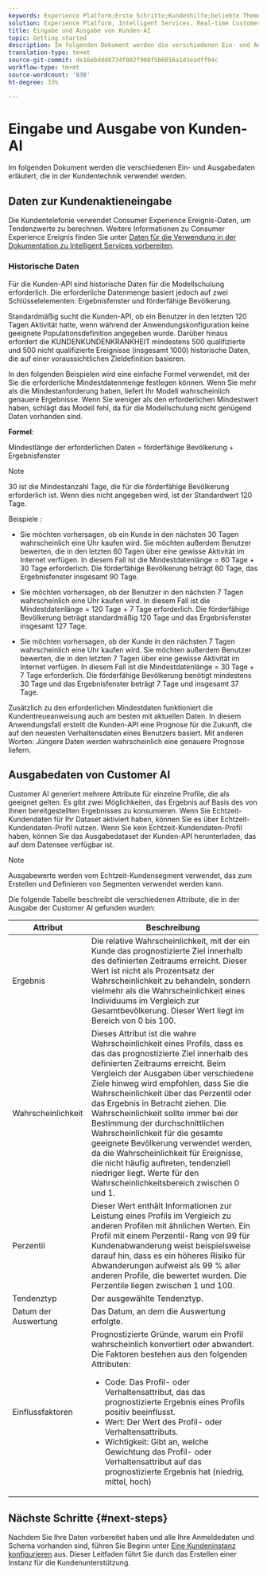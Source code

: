 ```yaml
---
keywords: Experience Platform;Erste Schritte;Kundenhilfe;beliebte Themen;Kundenai-Eingabe;Kundenai-Ausgabe
solution: Experience Platform, Intelligent Services, Real-time Customer Data Platform
title: Eingabe und Ausgabe von Kunden-AI
topic: Getting started
description: Im folgenden Dokument werden die verschiedenen Ein- und Ausgabedaten erläutert, die in der Kundentechnik verwendet werden.
translation-type: tm+mt
source-git-commit: de16ebddd8734f082f908f5b6016a1d3eadff04c
workflow-type: tm+mt
source-wordcount: '838'
ht-degree: 33%

---
```



# Eingabe und Ausgabe von Kunden-AI

Im folgenden Dokument werden die verschiedenen Ein- und Ausgabedaten erläutert, die in der Kundentechnik verwendet werden.

## Daten zur Kundenaktieneingabe

Die Kundentelefonie verwendet Consumer Experience Ereignis-Daten, um Tendenzwerte zu berechnen. Weitere Informationen zu Consumer Experience Ereignis finden Sie unter [Daten für die Verwendung in der Dokumentation zu Intelligent Services vorbereiten](../data-preparation.md).

### Historische Daten

Für die Kunden-API sind historische Daten für die Modellschulung erforderlich. Die erforderliche Datenmenge basiert jedoch auf zwei Schlüsselelementen: Ergebnisfenster und förderfähige Bevölkerung.

Standardmäßig sucht die Kunden-API, ob ein Benutzer in den letzten 120 Tagen Aktivität hatte, wenn während der Anwendungskonfiguration keine geeignete Populationsdefinition angegeben wurde. Darüber hinaus erfordert die KUNDENKUNDENKRANKHEIT mindestens 500 qualifizierte und 500 nicht qualifizierte Ereignisse (insgesamt 1000) historische Daten, die auf einer voraussichtlichen Zieldefinition basieren.

In den folgenden Beispielen wird eine einfache Formel verwendet, mit der Sie die erforderliche Mindestdatenmenge festlegen können. Wenn Sie mehr als die Mindestanforderung haben, liefert Ihr Modell wahrscheinlich genauere Ergebnisse. Wenn Sie weniger als den erforderlichen Mindestwert haben, schlägt das Modell fehl, da für die Modellschulung nicht genügend Daten vorhanden sind.

**Formel**:

Mindestlänge der erforderlichen Daten = förderfähige Bevölkerung + Ergebnisfenster

>[!NOTE]
>
> 30 ist die Mindestanzahl Tage, die für die förderfähige Bevölkerung erforderlich ist. Wenn dies nicht angegeben wird, ist der Standardwert 120 Tage.

Beispiele :

- Sie möchten vorhersagen, ob ein Kunde in den nächsten 30 Tagen wahrscheinlich eine Uhr kaufen wird. Sie möchten außerdem Benutzer bewerten, die in den letzten 60 Tagen über eine gewisse Aktivität im Internet verfügen. In diesem Fall ist die Mindestdatenlänge = 60 Tage + 30 Tage erforderlich. Die förderfähige Bevölkerung beträgt 60 Tage, das Ergebnisfenster insgesamt 90 Tage.

- Sie möchten vorhersagen, ob der Benutzer in den nächsten 7 Tagen wahrscheinlich eine Uhr kaufen wird. In diesem Fall ist die Mindestdatenlänge = 120 Tage + 7 Tage erforderlich. Die förderfähige Bevölkerung beträgt standardmäßig 120 Tage und das Ergebnisfenster insgesamt 127 Tage.

- Sie möchten vorhersagen, ob der Kunde in den nächsten 7 Tagen wahrscheinlich eine Uhr kaufen wird. Sie möchten außerdem Benutzer bewerten, die in den letzten 7 Tagen über eine gewisse Aktivität im Internet verfügen. In diesem Fall ist die Mindestdatenlänge = 30 Tage + 7 Tage erforderlich. Die förderfähige Bevölkerung benötigt mindestens 30 Tage und das Ergebnisfenster beträgt 7 Tage und insgesamt 37 Tage.

Zusätzlich zu den erforderlichen Mindestdaten funktioniert die Kundentreueanweisung auch am besten mit aktuellen Daten. In diesem Anwendungsfall erstellt die Kunden-API eine Prognose für die Zukunft, die auf den neuesten Verhaltensdaten eines Benutzers basiert. Mit anderen Worten: Jüngere Daten werden wahrscheinlich eine genauere Prognose liefern.

## Ausgabedaten von Customer AI

Customer AI generiert mehrere Attribute für einzelne Profile, die als geeignet gelten. Es gibt zwei Möglichkeiten, das Ergebnis auf Basis des von Ihnen bereitgestellten Ergebnisses zu konsumieren. Wenn Sie Echtzeit-Kundendaten für Ihr Dataset aktiviert haben, können Sie es über Echtzeit-Kundendaten-Profil nutzen. Wenn Sie kein Echtzeit-Kundendaten-Profil haben, können Sie das Ausgabedataset der Kunden-API herunterladen, das auf dem Datensee verfügbar ist.

>[!NOTE]
>
>Ausgabewerte werden vom Echtzeit-Kundensegment verwendet, das zum Erstellen und Definieren von Segmenten verwendet werden kann.

Die folgende Tabelle beschreibt die verschiedenen Attribute, die in der Ausgabe der Customer AI gefunden wurden:

| Attribut | Beschreibung |
| ----- | ----------- |
| Ergebnis | Die relative Wahrscheinlichkeit, mit der ein Kunde das prognostizierte Ziel innerhalb des definierten Zeitraums erreicht. Dieser Wert ist nicht als Prozentsatz der Wahrscheinlichkeit zu behandeln, sondern vielmehr als die Wahrscheinlichkeit eines Individuums im Vergleich zur Gesamtbevölkerung. Dieser Wert liegt im Bereich von 0 bis 100. |
| Wahrscheinlichkeit | Dieses Attribut ist die wahre Wahrscheinlichkeit eines Profils, dass es das das prognostizierte Ziel innerhalb des definierten Zeitraums erreicht. Beim Vergleich der Ausgaben über verschiedene Ziele hinweg wird empfohlen, dass Sie die Wahrscheinlichkeit über das Perzentil oder das Ergebnis in Betracht ziehen. Die Wahrscheinlichkeit sollte immer bei der Bestimmung der durchschnittlichen Wahrscheinlichkeit für die gesamte geeignete Bevölkerung verwendet werden, da die Wahrscheinlichkeit für Ereignisse, die nicht häufig auftreten, tendenziell niedriger liegt. Werte für den Wahrscheinlichkeitsbereich zwischen 0 und 1. |
| Perzentil | Dieser Wert enthält Informationen zur Leistung eines Profils im Vergleich zu anderen Profilen mit ähnlichen Werten. Ein Profil mit einem Perzentil-Rang von 99 für Kundenabwanderung weist beispielsweise darauf hin, dass es ein höheres Risiko für Abwanderungen aufweist als 99 % aller anderen Profile, die bewertet wurden. Die Perzentile liegen zwischen 1 und 100. |
| Tendenztyp | Der ausgewählte Tendenztyp. |
| Datum der Auswertung | Das Datum, an dem die Auswertung erfolgte. |
| Einflussfaktoren | Prognostizierte Gründe, warum ein Profil wahrscheinlich konvertiert oder abwandert. Die Faktoren bestehen aus den folgenden Attributen:<ul><li>Code: Das Profil- oder Verhaltensattribut, das das prognostizierte Ergebnis eines Profils positiv beeinflusst. </li><li>Wert: Der Wert des Profil- oder Verhaltensattributs.</li><li>Wichtigkeit: Gibt an, welche Gewichtung das Profil- oder Verhaltensattribut auf das prognostizierte Ergebnis hat (niedrig, mittel, hoch)</li></ul> |

## Nächste Schritte {#next-steps}

Nachdem Sie Ihre Daten vorbereitet haben und alle Ihre Anmeldedaten und Schema vorhanden sind, führen Sie Beginn unter [Eine Kundeninstanz konfigurieren](./user-guide/configure.md) aus. Dieser Leitfaden führt Sie durch das Erstellen einer Instanz für die Kundenunterstützung.
